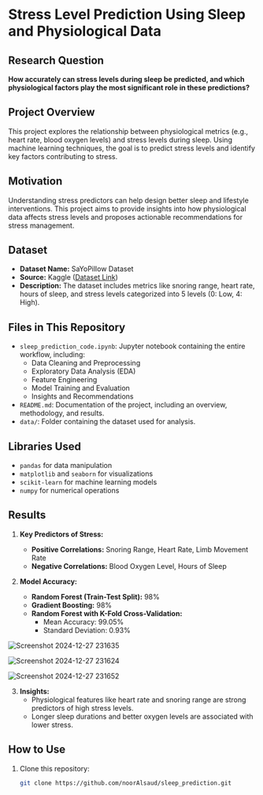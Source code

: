 # Stress Level Prediction Using Sleep and Physiological Data

## Research Question
**How accurately can stress levels during sleep be predicted, and which physiological factors play the most significant role in these predictions?**

## Project Overview
This project explores the relationship between physiological metrics (e.g., heart rate, blood oxygen levels) and stress levels during sleep. Using machine learning techniques, the goal is to predict stress levels and identify key factors contributing to stress.

## Motivation
Understanding stress predictors can help design better sleep and lifestyle interventions. This project aims to provide insights into how physiological data affects stress levels and proposes actionable recommendations for stress management.

## Dataset
- **Dataset Name:** SaYoPillow Dataset
- **Source:** Kaggle ([Dataset Link](https://www.kaggle.com/datasets/laavanya/human-stress-detection-in-and-through-sleep))
- **Description:** The dataset includes metrics like snoring range, heart rate, hours of sleep, and stress levels categorized into 5 levels (0: Low, 4: High).

## Files in This Repository
- `sleep_prediction_code.ipynb`: Jupyter notebook containing the entire workflow, including:
  - Data Cleaning and Preprocessing
  - Exploratory Data Analysis (EDA)
  - Feature Engineering
  - Model Training and Evaluation
  - Insights and Recommendations
- `README.md`: Documentation of the project, including an overview, methodology, and results.
- `data/`: Folder containing the dataset used for analysis.

## Libraries Used
- `pandas` for data manipulation
- `matplotlib` and `seaborn` for visualizations
- `scikit-learn` for machine learning models
- `numpy` for numerical operations

## Results
1. **Key Predictors of Stress:**
   - **Positive Correlations:** Snoring Range, Heart Rate, Limb Movement Rate
   - **Negative Correlations:** Blood Oxygen Level, Hours of Sleep

2. **Model Accuracy:**
   - **Random Forest (Train-Test Split):** 98%
   - **Gradient Boosting:** 98%
   - **Random Forest with K-Fold Cross-Validation:** 
     - Mean Accuracy: 99.05%
     - Standard Deviation: 0.93%
    
![Screenshot 2024-12-27 231635](https://github.com/user-attachments/assets/f0dae6bf-0c82-4d6c-9887-4ba7b6725db3)

![Screenshot 2024-12-27 231624](https://github.com/user-attachments/assets/53cdc416-a901-4bce-8600-ad3261b85d9f)

![Screenshot 2024-12-27 231652](https://github.com/user-attachments/assets/60fd0aa6-8c8a-4247-835e-98d3429cf2c6)


3. **Insights:**
   - Physiological features like heart rate and snoring range are strong predictors of high stress levels.
   - Longer sleep durations and better oxygen levels are associated with lower stress.

## How to Use
1. Clone this repository:
   ```bash
   git clone https://github.com/noorAlsaud/sleep_prediction.git
